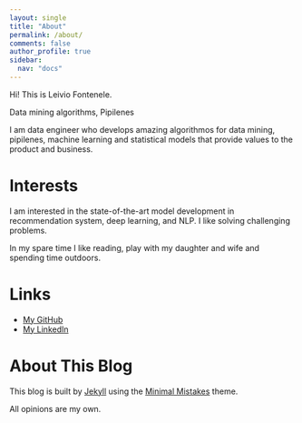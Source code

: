 ```yaml
---
layout: single
title: "About"
permalink: /about/
comments: false
author_profile: true
sidebar:
  nav: "docs"
---
```


Hi! This is Leivio Fontenele. 

Data mining algorithms, Pipilenes

I am data engineer who develops amazing algorithmos for data mining, pipilenes, machine learning and statistical models that provide values to the product and business.

Interests
============
I am interested in the state-of-the-art model development in recommendation system, deep learning, and NLP. I like solving challenging problems.

In my spare time I like reading, play with my daughter and wife and spending time outdoors.



Links
============
* [My GitHub](https://github.com/leivio)
* [My LinkedIn](https://www.linkedin.com/in/leivio/)


About This Blog
============

This blog is built by [Jekyll](http://jekyllrb.com/) using the [Minimal Mistakes](http://mademistakes.com/minimal-mistakes/) theme.

All opinions are my own.
